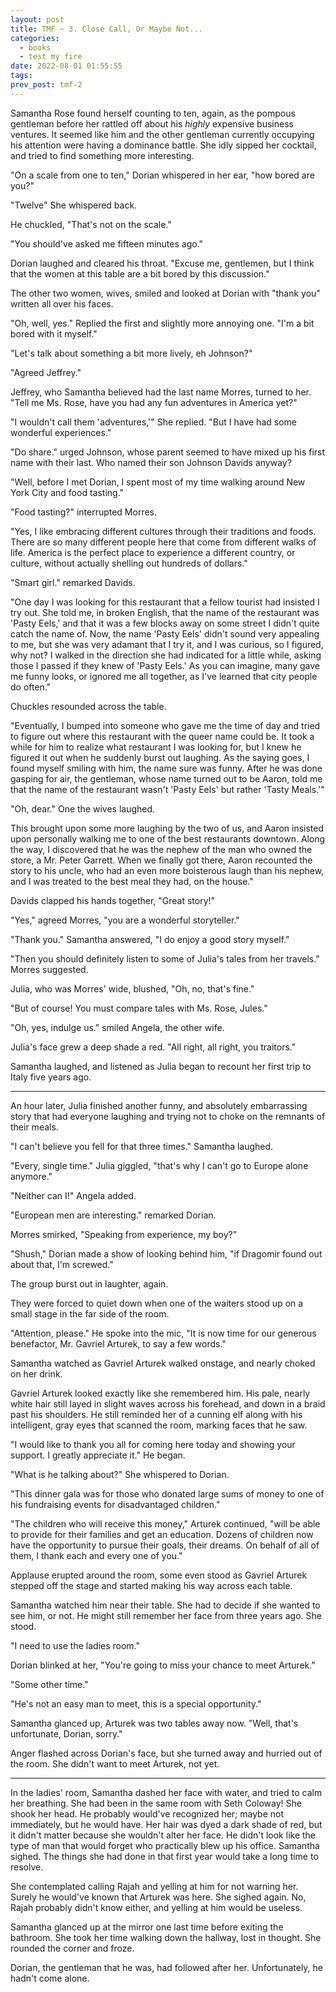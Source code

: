 ```yaml
---
layout: post
title: TMF ~ 3. Close Call, Or Maybe Not...
categories:
  - books
  - test my fire
date: 2022-08-01 01:55:55
tags:
prev_post: tmf-2
---
```

Samantha Rose found herself counting to ten, again, as the pompous gentleman before her rattled off
about his *highly* expensive business ventures. It seemed like him and the other gentleman currently
occupying his attention were having a dominance battle. She idly sipped her cocktail, and tried to
find something more interesting.
<!-- more -->
"On a scale from one to ten," Dorian whispered in her ear, "how bored are you?"

"Twelve" She whispered back.

He chuckled, "That's not on the scale."

"You should've asked me fifteen minutes ago."

Dorian laughed and cleared his throat. "Excuse me, gentlemen, but I think that the women at this
table are a bit bored by this discussion."

The other two women, wives, smiled and looked at Dorian with "thank you" written all over his faces.

"Oh, well, yes." Replied the first and slightly more annoying one. "I'm a bit bored with it myself."

"Let's talk about something a bit more lively, eh Johnson?"

"Agreed Jeffrey."

Jeffrey, who Samantha believed had the last name Morres, turned to her. "Tell me Ms. Rose, have you
had any fun adventures in America yet?"

"I wouldn't call them 'adventures,'" She replied. "But I have had some wonderful experiences."

"Do share." urged Johnson, whose parent seemed to have mixed up his first name with their last. Who
named their son Johnson Davids anyway?

"Well, before I met Dorian, I spent most of my time walking around New York City and food tasting."

"Food tasting?" interrupted Morres.

"Yes, I like embracing different cultures through their traditions and foods. There are so many
different people here that come from different walks of life. America is the perfect place to
experience a different country, or culture, without actually shelling out hundreds of dollars."

"Smart girl." remarked Davids.

"One day I was looking for this restaurant that a fellow tourist had insisted I try out. She told me,
in broken English, that the name of the restaurant was 'Pasty Eels,' and that it was a few blocks
away on some street I didn't quite catch the name of. Now, the name 'Pasty Eels' didn't sound very
appealing to me, but she was very adamant that I try it, and I was curious, so I figured, why not? I
walked in the direction she had indicated for a little while, asking those I passed if they knew of
'Pasty Eels.' As you can imagine, many gave me funny looks, or ignored me all together, as I've
learned that city people do often."

Chuckles resounded across the table.

"Eventually, I bumped into someone who gave me the time of day and tried to figure out where this
restaurant with the queer name could be. It took a while for him to realize what restaurant I was
looking for, but I knew he figured it out when he suddenly burst out laughing. As the saying goes, I
found myself smiling with him, the name sure was funny. After he was done gasping for air, the
gentleman, whose name turned out to be Aaron, told me that the name of the restaurant wasn't 'Pasty
Eels' but rather 'Tasty Meals.'"

"Oh, dear." One the wives laughed.

This brought upon some more laughing by the two of us, and Aaron
insisted upon personally walking me to one of the best restaurants downtown. Along the way, I
discovered that he was the nephew of the man who owned the store, a Mr. Peter Garrett. When we
finally got there, Aaron recounted the story to his uncle, who had an even more boisterous laugh
than his nephew, and I was treated to the best meal they had, on the house."

Davids clapped his hands together, "Great story!"

"Yes," agreed Morres, "you are a wonderful storyteller."

"Thank you." Samantha answered, "I do enjoy a good story myself."

"Then you should definitely listen to some of Julia's tales from her travels." Morres suggested.

Julia, who was Morres' wide, blushed, "Oh, no, that's fine."

"But of course! You must compare tales with Ms. Rose, Jules."

"Oh, yes, indulge us." smiled Angela, the other wife.

Julia's face grew a deep shade a red. "All right, all right, you traitors."

Samantha laughed, and listened as Julia began to recount her first trip to Italy five years ago.

---

An hour later, Julia finished another funny, and absolutely embarrassing story that had everyone
laughing and trying not to choke on the remnants of their meals.

"I can't believe you fell for that three times." Samantha laughed.

"Every, single time." Julia giggled, "that's why I can't go to Europe alone anymore."

"Neither can I!" Angela added.

"European men are interesting." remarked Dorian.

Morres smirked, "Speaking from experience, my boy?"

"Shush," Dorian made a show of looking behind him, "if Dragomir found out about that, I'm screwed."

The group burst out in laughter, again.

They were forced to quiet down when one of the waiters stood up on a small stage in the far side of the room.

"Attention, please." He spoke into the mic, "It is now time for our generous benefactor, Mr. Gavriel Arturek, to say a few words."

Samantha watched as Gavriel Arturek walked onstage, and nearly choked on her drink.

Gavriel Arturek looked exactly like she remembered him. His pale, nearly white hair still layed in slight waves across his forehead, and down in a braid past his shoulders. He still reminded her of a cunning elf along with his intelligent, gray eyes that scanned the room, marking faces that he saw.

"I would like to thank you all for coming here today and showing your support. I greatly appreciate it." He began.

"What is he talking about?" She whispered to Dorian.

"This dinner gala was for those who donated large sums of money to one of his fundraising events for disadvantaged children."

"The children who will receive this money," Arturek continued, "will be able to provide for their families and get an education. Dozens of children now have the opportunity to pursue their goals, their dreams. On behalf of all of them, I thank each and every one of you."

Applause erupted around the room, some even stood as Gavriel Arturek stepped off the stage and started making his way across each table.

Samantha watched him near their table. She had to decide if she wanted to see him, or not. He might still remember her face from three years ago. She stood.

"I need to use the ladies room."

Dorian blinked at her, "You're going to miss your chance to meet Arturek."

"Some other time."

"He's not an easy man to meet, this is a special opportunity."

Samantha glanced up, Arturek was two tables away now. "Well, that's unfortunate, Dorian, sorry."

Anger flashed across Dorian's face, but she turned away and hurried out of the room. She didn't want to meet Arturek, not yet.

---

In the ladies' room, Samantha dashed her face with water, and tried to calm her breathing. She had been in the same room with Seth Coloway! She shook her head. He probably would've recognized her; maybe not immediately, but he would have. Her hair was dyed a dark shade of red, but it didn't matter because she wouldn't alter her face. He didn't look like the type of man that would forget who practically blew up his office. Samantha sighed. The things she had done in that first year would take a long time to resolve.

She contemplated calling Rajah and yelling at him for not warning her. Surely he would've known that Arturek was here. She sighed again. No, Rajah probably didn't know either, and yelling at him would be useless.

Samantha glanced up at the mirror one last time before exiting the bathroom. She took her time walking down the hallway, lost in thought. She rounded the corner and froze.

Dorian, the gentleman that he was, had followed after her. Unfortunately, he hadn't come alone.
